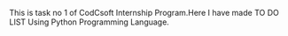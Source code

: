 This is task no 1 of CodCsoft Internship Program.Here I have made TO DO LIST Using Python Programming Language.


